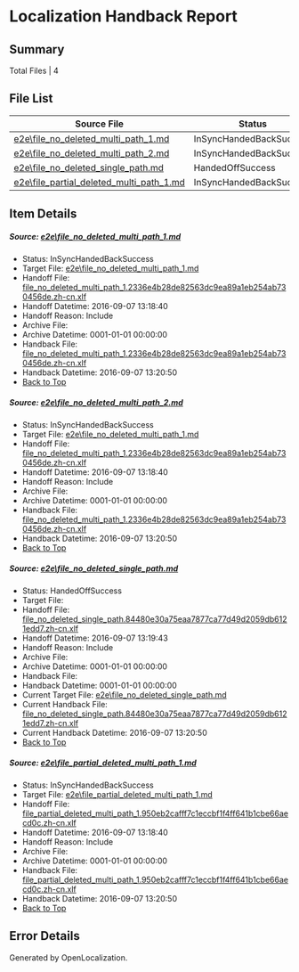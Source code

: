 # <a name='report-top'></a> Localization Handback Report

## Summary
 Total Files | 4

## File List
 Source File | Status | Details 
 ----------- | ------ | ------- 
 [e2e\file_no_deleted_multi_path_1.md](https://github.com/OpenLocalizationTestOrg/ol-test0/blob/1d3d3d22526b17aca0320173bb39cd3aa335028d/e2e/file_no_deleted_multi_path_1.md) | InSyncHandedBackSuccess | [Details](#6b026266345d5b09d46ac41aea39ade203cc97d31)
 [e2e\file_no_deleted_multi_path_2.md](https://github.com/OpenLocalizationTestOrg/ol-test0/blob/c8bb4e5b142c408f45e9ac9910765d1a4685683d/e2e/file_no_deleted_multi_path_2.md) | InSyncHandedBackSuccess | [Details](#6b026266345d5b09d46ac41aea39ade203cc97d32)
 [e2e\file_no_deleted_single_path.md](https://github.com/OpenLocalizationTestOrg/ol-test0/blob/c8bb4e5b142c408f45e9ac9910765d1a4685683d/e2e/file_no_deleted_single_path.md) | HandedOffSuccess | [Details](#2bae10da85bdf1f070280765434bbf60320b3f373)
 [e2e\file_partial_deleted_multi_path_1.md](https://github.com/OpenLocalizationTestOrg/ol-test0/blob/1d3d3d22526b17aca0320173bb39cd3aa335028d/e2e/file_partial_deleted_multi_path_1.md) | InSyncHandedBackSuccess | [Details](#0ffdc154cc7232d0573dad290bb32bda313175a14)

## Item Details
##### <a name='6b026266345d5b09d46ac41aea39ade203cc97d31'></a> Source: [e2e\file_no_deleted_multi_path_1.md](https://github.com/OpenLocalizationTestOrg/ol-test0/blob/1d3d3d22526b17aca0320173bb39cd3aa335028d/e2e/file_no_deleted_multi_path_1.md)
* Status: InSyncHandedBackSuccess
* Target File: [e2e\file_no_deleted_multi_path_1.md](https://github.com/OpenLocalizationTestOrg/ol-test0-zhcn/blob/40d56d199a7c1e63873be38ec2f48240e46bba43/e2e/file_no_deleted_multi_path_1.md)
* Handoff File: [file_no_deleted_multi_path_1.2336e4b28de82563dc9ea89a1eb254ab730456de.zh-cn.xlf](https://github.com/OpenLocalizationTestOrg/ol-test0-handoff/blob/2c9376415a721d04e2037c79e42774c11bbac0f9/ol-handoff/OpenLocalizationTestOrg/ol-test0-zhcn/yuwzho/mt/file_no_deleted_multi_path_1.2336e4b28de82563dc9ea89a1eb254ab730456de.zh-cn.xlf)
* Handoff Datetime: 2016-09-07 13:18:40
* Handoff Reason: Include
* Archive File: 
* Archive Datetime: 0001-01-01 00:00:00
* Handback File: [file_no_deleted_multi_path_1.2336e4b28de82563dc9ea89a1eb254ab730456de.zh-cn.xlf](https://github.com/OpenLocalizationTestOrg/ol-test0-handback/blob/fcd2ad9fd9a1f49bd50b21f3e7b8cb288f0af676/ol-handback/OpenLocalizationTestOrg/ol-test0-zhcn/yuwzho/mt/file_no_deleted_multi_path_1.2336e4b28de82563dc9ea89a1eb254ab730456de.zh-cn.xlf)
* Handback Datetime: 2016-09-07 13:20:50
* [Back to Top](#report-top)

##### <a name='6b026266345d5b09d46ac41aea39ade203cc97d32'></a> Source: [e2e\file_no_deleted_multi_path_2.md](https://github.com/OpenLocalizationTestOrg/ol-test0/blob/c8bb4e5b142c408f45e9ac9910765d1a4685683d/e2e/file_no_deleted_multi_path_2.md)
* Status: InSyncHandedBackSuccess
* Target File: [e2e\file_no_deleted_multi_path_1.md](https://github.com/OpenLocalizationTestOrg/ol-test0-zhcn/blob/40d56d199a7c1e63873be38ec2f48240e46bba43/e2e/file_no_deleted_multi_path_1.md)
* Handoff File: [file_no_deleted_multi_path_1.2336e4b28de82563dc9ea89a1eb254ab730456de.zh-cn.xlf](https://github.com/OpenLocalizationTestOrg/ol-test0-handoff/blob/2c9376415a721d04e2037c79e42774c11bbac0f9/ol-handoff/OpenLocalizationTestOrg/ol-test0-zhcn/yuwzho/mt/file_no_deleted_multi_path_1.2336e4b28de82563dc9ea89a1eb254ab730456de.zh-cn.xlf)
* Handoff Datetime: 2016-09-07 13:18:40
* Handoff Reason: Include
* Archive File: 
* Archive Datetime: 0001-01-01 00:00:00
* Handback File: [file_no_deleted_multi_path_1.2336e4b28de82563dc9ea89a1eb254ab730456de.zh-cn.xlf](https://github.com/OpenLocalizationTestOrg/ol-test0-handback/blob/fcd2ad9fd9a1f49bd50b21f3e7b8cb288f0af676/ol-handback/OpenLocalizationTestOrg/ol-test0-zhcn/yuwzho/mt/file_no_deleted_multi_path_1.2336e4b28de82563dc9ea89a1eb254ab730456de.zh-cn.xlf)
* Handback Datetime: 2016-09-07 13:20:50
* [Back to Top](#report-top)

##### <a name='2bae10da85bdf1f070280765434bbf60320b3f373'></a> Source: [e2e\file_no_deleted_single_path.md](https://github.com/OpenLocalizationTestOrg/ol-test0/blob/c8bb4e5b142c408f45e9ac9910765d1a4685683d/e2e/file_no_deleted_single_path.md)
* Status: HandedOffSuccess
* Target File: 
* Handoff File: [file_no_deleted_single_path.84480e30a75eaa7877ca77d49d2059db6121edd7.zh-cn.xlf](https://github.com/OpenLocalizationTestOrg/ol-test0-handoff/blob/3b5a8d847130f5a83b10b9165c107e432e31bb50/ol-handoff/OpenLocalizationTestOrg/ol-test0-zhcn/yuwzho/mt/file_no_deleted_single_path.84480e30a75eaa7877ca77d49d2059db6121edd7.zh-cn.xlf)
* Handoff Datetime: 2016-09-07 13:19:43
* Handoff Reason: Include
* Archive File: 
* Archive Datetime: 0001-01-01 00:00:00
* Handback File: 
* Handback Datetime: 0001-01-01 00:00:00
* Current Target File: [e2e\file_no_deleted_single_path.md](https://github.com/OpenLocalizationTestOrg/ol-test0-zhcn/blob/40d56d199a7c1e63873be38ec2f48240e46bba43/e2e/file_no_deleted_single_path.md)
* Current Handback File: [file_no_deleted_single_path.84480e30a75eaa7877ca77d49d2059db6121edd7.zh-cn.xlf](https://github.com/OpenLocalizationTestOrg/ol-test0-handback/blob/fcd2ad9fd9a1f49bd50b21f3e7b8cb288f0af676/ol-handback/OpenLocalizationTestOrg/ol-test0-zhcn/yuwzho/mt/file_no_deleted_single_path.84480e30a75eaa7877ca77d49d2059db6121edd7.zh-cn.xlf)
* Current Handback Datetime: 2016-09-07 13:20:50
* [Back to Top](#report-top)

##### <a name='0ffdc154cc7232d0573dad290bb32bda313175a14'></a> Source: [e2e\file_partial_deleted_multi_path_1.md](https://github.com/OpenLocalizationTestOrg/ol-test0/blob/1d3d3d22526b17aca0320173bb39cd3aa335028d/e2e/file_partial_deleted_multi_path_1.md)
* Status: InSyncHandedBackSuccess
* Target File: [e2e\file_partial_deleted_multi_path_1.md](https://github.com/OpenLocalizationTestOrg/ol-test0-zhcn/blob/40d56d199a7c1e63873be38ec2f48240e46bba43/e2e/file_partial_deleted_multi_path_1.md)
* Handoff File: [file_partial_deleted_multi_path_1.950eb2cafff7c1eccbf1f4ff641b1cbe66aecd0c.zh-cn.xlf](https://github.com/OpenLocalizationTestOrg/ol-test0-handoff/blob/2c9376415a721d04e2037c79e42774c11bbac0f9/ol-handoff/OpenLocalizationTestOrg/ol-test0-zhcn/yuwzho/mt/file_partial_deleted_multi_path_1.950eb2cafff7c1eccbf1f4ff641b1cbe66aecd0c.zh-cn.xlf)
* Handoff Datetime: 2016-09-07 13:18:40
* Handoff Reason: Include
* Archive File: 
* Archive Datetime: 0001-01-01 00:00:00
* Handback File: [file_partial_deleted_multi_path_1.950eb2cafff7c1eccbf1f4ff641b1cbe66aecd0c.zh-cn.xlf](https://github.com/OpenLocalizationTestOrg/ol-test0-handback/blob/fcd2ad9fd9a1f49bd50b21f3e7b8cb288f0af676/ol-handback/OpenLocalizationTestOrg/ol-test0-zhcn/yuwzho/mt/file_partial_deleted_multi_path_1.950eb2cafff7c1eccbf1f4ff641b1cbe66aecd0c.zh-cn.xlf)
* Handback Datetime: 2016-09-07 13:20:50
* [Back to Top](#report-top)


## Error Details

Generated by OpenLocalization.
